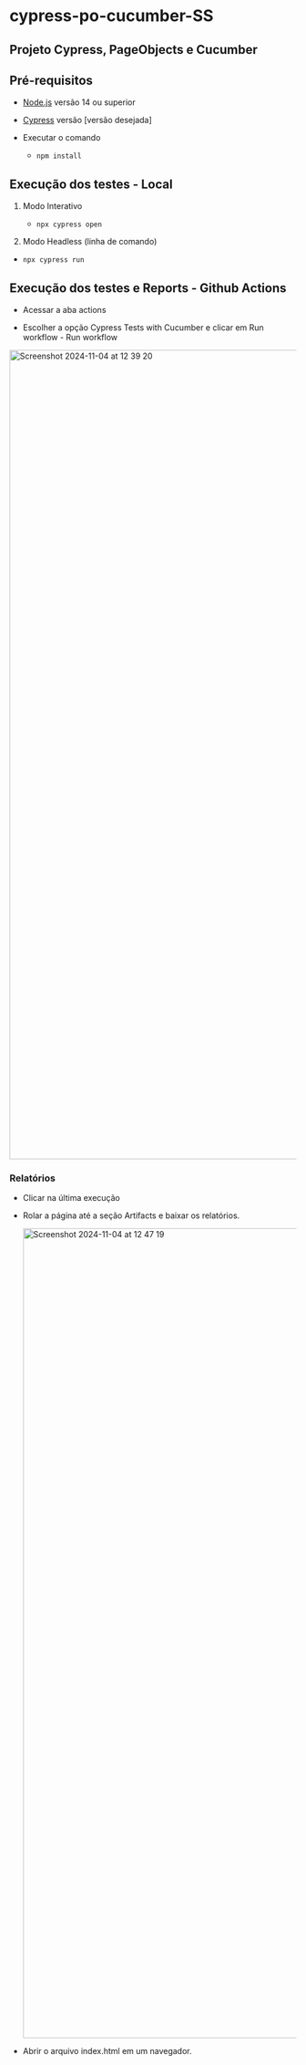# cypress-po-cucumber-SS
## Projeto Cypress, PageObjects e Cucumber


## Pré-requisitos

- [Node.js](https://nodejs.org/) versão 14 ou superior
- [Cypress](https://www.cypress.io/) versão [versão desejada]

- Executar o comando
  * `npm install`

## Execução dos testes - Local

1. Modo Interativo
   * `npx cypress open`

2. Modo Headless (linha de comando)
  * `npx cypress run`


## Execução dos testes e Reports - Github Actions

- Acessar a aba actions

- Escolher a opção Cypress Tests with Cucumber e clicar em Run workflow - Run workflow

<img width="1419" alt="Screenshot 2024-11-04 at 12 39 20" src="https://github.com/user-attachments/assets/4482f3bf-7dc3-4b39-809a-6b44afeaf298">

### Relatórios

- Clicar na última execução

- Rolar a página até a seção Artifacts e baixar os relatórios.

  <img width="1420" alt="Screenshot 2024-11-04 at 12 47 19" src="https://github.com/user-attachments/assets/0b3caf94-5eee-428e-be94-25044634c307">

- Abrir o arquivo index.html em um navegador.
